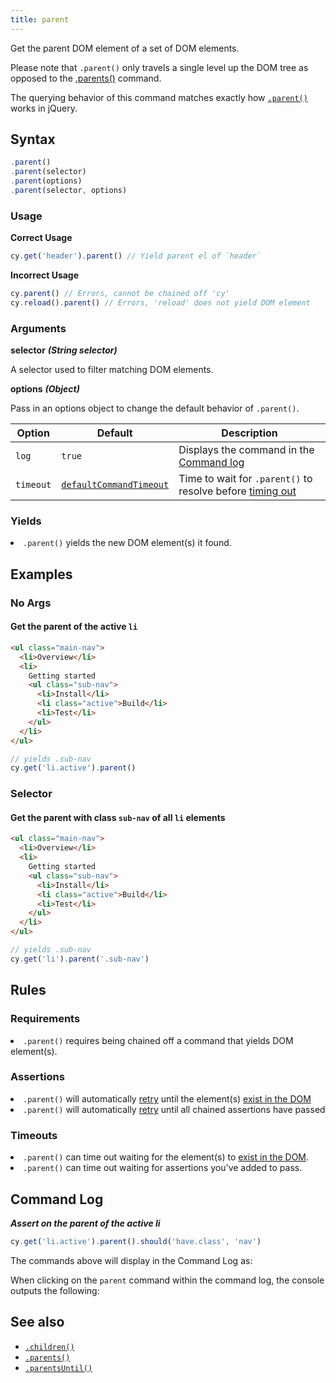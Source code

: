 ```yaml
---
title: parent
---
```


Get the parent DOM element of a set of DOM elements.

Please note that `.parent()` only travels a single level up the DOM tree as
opposed to the [.parents()](/api/commands/parents) command.

<Alert type="info">

The querying behavior of this command matches exactly how
[`.parent()`](http://api.jquery.com/parent) works in jQuery.

</Alert>

## Syntax

```javascript
.parent()
.parent(selector)
.parent(options)
.parent(selector, options)
```

### Usage

**<Icon name="check-circle" color="green"></Icon> Correct Usage**

```javascript
cy.get('header').parent() // Yield parent el of `header`
```

**<Icon name="exclamation-triangle" color="red"></Icon> Incorrect Usage**

```javascript
cy.parent() // Errors, cannot be chained off 'cy'
cy.reload().parent() // Errors, 'reload' does not yield DOM element
```

### Arguments

**<Icon name="angle-right"></Icon> selector** **_(String selector)_**

A selector used to filter matching DOM elements.

**<Icon name="angle-right"></Icon> options** **_(Object)_**

Pass in an options object to change the default behavior of `.parent()`.

| Option    | Default                                                              | Description                                                                              |
| --------- | -------------------------------------------------------------------- | ---------------------------------------------------------------------------------------- |
| `log`     | `true`                                                               | Displays the command in the [Command log](/guides/core-concepts/cypress-app#Command-Log) |
| `timeout` | [`defaultCommandTimeout`](/guides/references/configuration#Timeouts) | Time to wait for `.parent()` to resolve before [timing out](#Timeouts)                   |

### Yields [<Icon name="question-circle"/>](/guides/core-concepts/introduction-to-cypress#Subject-Management)

<List><li>`.parent()` yields the new DOM element(s) it found.</li></List>

## Examples

### No Args

#### Get the parent of the active `li`

```html
<ul class="main-nav">
  <li>Overview</li>
  <li>
    Getting started
    <ul class="sub-nav">
      <li>Install</li>
      <li class="active">Build</li>
      <li>Test</li>
    </ul>
  </li>
</ul>
```

```javascript
// yields .sub-nav
cy.get('li.active').parent()
```

### Selector

#### Get the parent with class `sub-nav` of all `li` elements

```html
<ul class="main-nav">
  <li>Overview</li>
  <li>
    Getting started
    <ul class="sub-nav">
      <li>Install</li>
      <li class="active">Build</li>
      <li>Test</li>
    </ul>
  </li>
</ul>
```

```javascript
// yields .sub-nav
cy.get('li').parent('.sub-nav')
```

## Rules

### Requirements [<Icon name="question-circle"/>](/guides/core-concepts/introduction-to-cypress#Chains-of-Commands)

<List><li>`.parent()` requires being chained off a command that yields DOM
element(s).</li></List>

### Assertions [<Icon name="question-circle"/>](/guides/core-concepts/introduction-to-cypress#Assertions)

<List><li>`.parent()` will automatically
[retry](/guides/core-concepts/retry-ability) until the element(s)
[exist in the DOM](/guides/core-concepts/introduction-to-cypress#Default-Assertions)</li><li>`.parent()`
will automatically [retry](/guides/core-concepts/retry-ability) until all
chained assertions have passed</li></List>

### Timeouts [<Icon name="question-circle"/>](/guides/core-concepts/introduction-to-cypress#Timeouts)

<List><li>`.parent()` can time out waiting for the element(s) to
[exist in the DOM](/guides/core-concepts/introduction-to-cypress#Default-Assertions).</li><li>`.parent()`
can time out waiting for assertions you've added to pass.</li></List>

## Command Log

**_Assert on the parent of the active li_**

```javascript
cy.get('li.active').parent().should('have.class', 'nav')
```

The commands above will display in the Command Log as:

<DocsImage src="/img/api/parent/get-parent-element-just-like-jquery.png" alt="Command Log parent" ></DocsImage>

When clicking on the `parent` command within the command log, the console
outputs the following:

<DocsImage src="/img/api/parent/parent-command-found-elements-for-console-log.png" alt="Console Log parent" ></DocsImage>

## See also

- [`.children()`](/api/commands/children)
- [`.parents()`](/api/commands/parents)
- [`.parentsUntil()`](/api/commands/parentsuntil)
